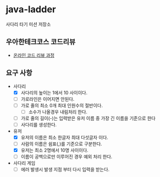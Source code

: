 # java-ladder

사다리 타기 미션 저장소

## 우아한테크코스 코드리뷰

- [온라인 코드 리뷰 과정](https://github.com/woowacourse/woowacourse-docs/blob/master/maincourse/README.md)

## 요구 사항

- 사다리
  - [x] 사다리의 높이는 1에서 10 사이이다.
  - [ ] 가로라인은 이어지면 안된다.
  - [ ] 가로 줄의 최소 0개 최대 인원수의 절반이다. 
    - [ ] 소수가 나올경우 내림처리 한다.
  - [ ] 가로 줄의 길이(-)는 입력받은 유저 이름 중 가장 긴 이름을 기준으로 한다
  - [ ] 사다리를 생성한다.
- 유저
  - [x] 유저의 이름은 최소 한글자 최대 다섯글자 이다.
  - [ ] 사람의 이름은 쉼표(,)를 기준으로 구분한다.
  - [x] 유저는 최소 2명에서 10명 사이이다.
  - [ ] 이름이 공백으로만 이루어진 경우 예외 처리 한다.
- 사다리 게임
  - [ ] 에러 발생시 발생 지점 부터 다시 입력을 받는다.
